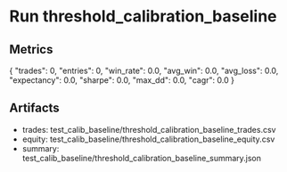 # Run threshold_calibration_baseline

## Metrics
{
  "trades": 0,
  "entries": 0,
  "win_rate": 0.0,
  "avg_win": 0.0,
  "avg_loss": 0.0,
  "expectancy": 0.0,
  "sharpe": 0.0,
  "max_dd": 0.0,
  "cagr": 0.0
}

## Artifacts
- trades: test_calib_baseline/threshold_calibration_baseline_trades.csv
- equity: test_calib_baseline/threshold_calibration_baseline_equity.csv
- summary: test_calib_baseline/threshold_calibration_baseline_summary.json